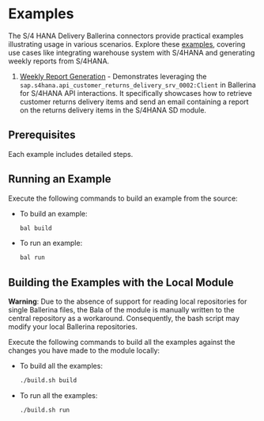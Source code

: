 # Examples

The S/4 HANA Delivery Ballerina connectors provide practical examples illustrating usage in various scenarios. Explore these [examples](https://github.com/ballerina-platform/module-ballerinax-sap.s4hana.delivery/tree/main/examples), covering use cases like integrating warehouse system with S/4HANA and generating weekly reports from S/4HANA. 

1. [Weekly Report Generation](https://github.com/ballerina-platform/module-ballerinax-sap.s4hana.delivery/tree/main/examples/generate-report) -
   Demonstrates leveraging the `sap.s4hana.api_customer_returns_delivery_srv_0002:Client` in Ballerina for S/4HANA API interactions. It
   specifically showcases how to retrieve customer returns delivery items and send an email containing a report on the returns delivery items
   in the S/4HANA SD module.

## Prerequisites

Each example includes detailed steps.

## Running an Example

Execute the following commands to build an example from the source:

* To build an example:

    ```bash
    bal build
    ```

* To run an example:

    ```bash
    bal run
    ```

## Building the Examples with the Local Module

**Warning**: Due to the absence of support for reading local repositories for single Ballerina files, the Bala of the
module is manually written to the central repository as a workaround. Consequently, the bash script may modify your
local Ballerina repositories.

Execute the following commands to build all the examples against the changes you have made to the module locally:

* To build all the examples:

    ```bash
    ./build.sh build
    ```

* To run all the examples:

    ```bash
    ./build.sh run
    ```
